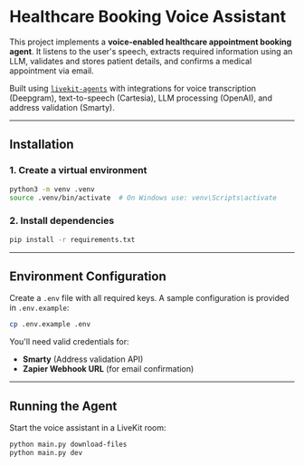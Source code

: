 # Healthcare Booking Voice Assistant

This project implements a **voice-enabled healthcare appointment booking agent**. It listens to the user's speech, extracts required information using an LLM, validates and stores patient details, and confirms a medical appointment via email.

Built using [`livekit-agents`](https://github.com/livekit/agents) with integrations for voice transcription (Deepgram), text-to-speech (Cartesia), LLM processing (OpenAI), and address validation (Smarty).

---

## Installation

### 1. Create a virtual environment

```bash
python3 -m venv .venv
source .venv/bin/activate  # On Windows use: venv\Scripts\activate
```

### 2. Install dependencies

```bash
pip install -r requirements.txt
```

---

## Environment Configuration

Create a `.env` file with all required keys. A sample configuration is provided in `.env.example`:

```bash
cp .env.example .env
```

You'll need valid credentials for:

* **Smarty** (Address validation API)
* **Zapier Webhook URL** (for email confirmation)

---

## Running the Agent

Start the voice assistant in a LiveKit room:

```bash
python main.py download-files
python main.py dev
```
